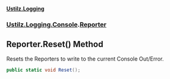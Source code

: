 #### [Ustilz.Logging](index.md 'index')
### [Ustilz.Logging.Console](Ustilz.Logging.Console.md 'Ustilz.Logging.Console').[Reporter](Ustilz.Logging.Console.Reporter.md 'Ustilz.Logging.Console.Reporter')

## Reporter.Reset() Method

Resets the Reporters to write to the current Console Out/Error.

```csharp
public static void Reset();
```